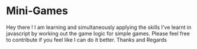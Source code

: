 # Mini-Games

Hey there ! I am learning and simultaneously applying the skills I've learnt in javascript by working out the game logic for simple games. Please feel free to contribute if you feel like I can do it better.
Thanks and Regards
